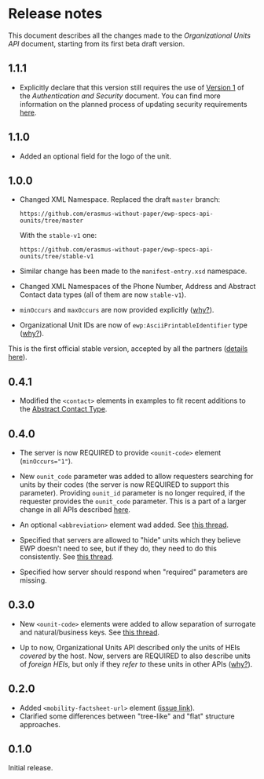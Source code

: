 Release notes
=============

This document describes all the changes made to the *Organizational Units API*
document, starting from its first beta draft version.


1.1.1
-----

* Explicitly declare that this version still requires the use of
  [Version 1](https://github.com/erasmus-without-paper/ewp-specs-sec-intro/tree/stable-v1)
  of the *Authentication and Security* document. You can find more information
  on the planned process of updating security requirements
  [here](https://github.com/erasmus-without-paper/ewp-specs-sec-intro/issues/1).


1.1.0
-----

* Added an optional field for the logo of the unit.


1.0.0
-----

* Changed XML Namespace. Replaced the draft `master` branch:

  ```
  https://github.com/erasmus-without-paper/ewp-specs-api-ounits/tree/master
  ```

  With the `stable-v1` one:

  ```
  https://github.com/erasmus-without-paper/ewp-specs-api-ounits/tree/stable-v1
  ```

* Similar change has been made to the `manifest-entry.xsd` namespace.

* Changed XML Namespaces of the Phone Number, Address and Abstract Contact data
  types (all of them are now `stable-v1`).

* `minOccurs` and `maxOccurs` are now provided explicitly
  ([why?](https://github.com/erasmus-without-paper/general-issues/issues/22)).

* Organizational Unit IDs are now of `ewp:AsciiPrintableIdentifier` type
  ([why?](https://github.com/erasmus-without-paper/general-issues/issues/23)).

This is the first official stable version, accepted by all the partners
([details here](https://github.com/erasmus-without-paper/general-issues/issues/24)).


0.4.1
-----

* Modified the `<contact>` elements in examples to fit recent additions to the
  [Abstract Contact Type](https://github.com/erasmus-without-paper/ewp-specs-types-contact).


0.4.0
-----

* The server is now REQUIRED to provide `<ounit-code>` element
  (`minOccurs="1"`).

* New `ounit_code` parameter was added to allow requesters searching for units
  by their codes (the server is now REQUIRED to support this parameter).
  Providing `ounit_id` parameter is no longer required, if the requester
  provides the `ounit_code` parameter. This is a part of a larger change in all
  APIs described
  [here](https://github.com/erasmus-without-paper/general-issues/issues/21).

* An optional `<abbreviation>` element wad added. See
  [this thread](https://github.com/erasmus-without-paper/ewp-specs-api-institutions/issues/10).

* Specified that servers are allowed to "hide" units which they believe EWP
  doesn't need to see, but if they do, they need to do this consistently. See
  [this thread](https://github.com/erasmus-without-paper/general-issues/issues/20).

* Specified how server should respond when "required" parameters are missing.


0.3.0
-----

* New `<ounit-code>` elements were added to allow separation of surrogate and
  natural/business keys. See
  [this thread](https://github.com/erasmus-without-paper/ewp-specs-api-mobilities/issues/9#issuecomment-271387634).

* Up to now, Organizational Units API described only the units of HEIs
  *covered* by the host. Now, servers are REQUIRED to also describe units of
  *foreign HEIs*, but only if they *refer to* these units in other APIs
  ([why?](https://github.com/erasmus-without-paper/ewp-specs-api-iias/issues/6)).


0.2.0
-----

* Added `<mobility-factsheet-url>` element
  ([issue link](https://github.com/erasmus-without-paper/ewp-specs-api-ounits/issues/2#issuecomment-266738633)).
* Clarified some differences between "tree-like" and "flat" structure
  approaches.


0.1.0
-----

Initial release.
